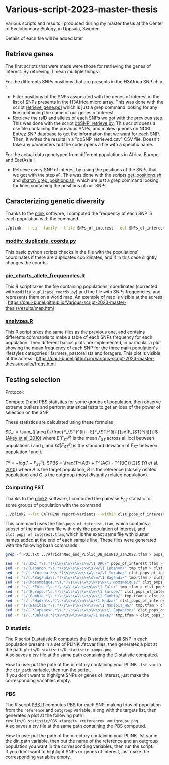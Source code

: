 # Various-script-2023-master-thesis
Various scripts and results I produced during my master thesis at the Center of Evolutionnary Biology, in Uppsala, Sweden.

Details of each file will be added later

## Retrieve genes

The first scripts that were made were those for retrieving the genes of interest. By retrieving, I mean multiple things :  

For the differents SNPs positions that are presents in the H3Africa SNP chip :
- Filter positions of the SNPs associated with the genes of interest in the list of SNPs presents in the H3Africa micro array. This was done with the script [retrieve_gene.ps1](https://github.com/Paul-bunel/Various-script-2023-master-thesis/blob/main/SNPs/SNPs_of_interest/retrieve_genes.ps1) which is just a grep command looking for any line containing the name of our genes of interest.
- Retrieve the rsID and alleles of each SNPs we got with the previous step. This was done with the script [dbSNP_retrieve.py](https://github.com/Paul-bunel/Various-script-2023-master-thesis/blob/main/SNPs/SNPs_of_interest/dbSNP_retrieve.py). This script opens a csv file containing the previous SNPs, and makes queries on NCBI Entrez SNP database to get the information that we want for each SNP. Then, it writes the results in a "dbSNP_retrieved.csv" CSV file. Doesn't take any parameters but the code opens a file with a specific name.

For the actual data genotyped from different populations in Africa, Europe and EastAsia :
- Retrieve every SNP of interest by using the positions of the SNPs that we got with the step #1. This was done with the scripts [get_positions.sh](https://github.com/Paul-bunel/Various-script-2023-master-thesis/blob/main/grep_positions.sh) and [sbatch_grep_positions.sh](https://github.com/Paul-bunel/Various-script-2023-master-thesis/blob/main/sbatch_grep_positions.sh), which are just a grep command looking for lines containing the positions of our SNPs.

## Caracterizing genetic diversity

Thanks to the [plink](https://www.cog-genomics.org/plink/) software, I computed the frequency of each SNP in each population with the command

```bash
./plink --freq --family --tfile SNPs_of_interest --out SNPs_of_interest_analysis_clst
```

### [modify_duplicate_coords.py](https://github.com/Paul-bunel/Various-script-2023-master-thesis/blob/main/Africaneo_dataset/modify_duplicate_coords.py)

This basic python scripts checks in the file with the populations' coordinates if there are duplicates coordinates, and if in this case slightly changes the coords.

### [pie_charts_allele_frequencies.R](https://github.com/Paul-bunel/Various-script-2023-master-thesis/blob/main/pie_charts_allele_frequencies.R)

This R script takes the file containing populations' coordinates (corrected with `modifiy_duplicate_coords.py`) and the file with SNPs frequencies, and represents them on a world map. An exemple of map is visible at the adress : https://paul-bunel.github.io/Various-script-2023-master-thesis/results/map.html

### [analyzes.R](https://github.com/Paul-bunel/Various-script-2023-master-thesis/blob/main/analyzes.R)

This R script takes the same files as the previous one, and contains differents commands to make a table of each SNPs frequency for each population. Then different basics plots are implemented, in particular a plot showing the mean frequency of each SNP for the three main population's lifestyles categories : farmers, pastoralists and foragers. This plot is visible at the adress : https://paul-bunel.github.io/Various-script-2023-master-thesis/results/freqs.html

## Testing selection

Protocol:

Compute D and PBS statistics for some groups of population, then observe extreme outliers and perform statistical tests to get an idea of the power of selection on the SNP.

These statistics are calculated using these formulas :

$D_i = \sum_{j \neq i}{\frac{F_{ST}^{ij} - E[F_{ST}^{ij}]}{sd[F_{ST}^{ij}]}}$ ([Akey et al. 2010](https://doi.org/10.1073/pnas.0909918107)) where $E[F_{ST}^{ij}]$ is the mean $F_{ST}$ across all loci between populations $i$ and $j$, and $sd[F_{ST}^{ij}]$ is the standard deviation of $F_{ST}$ between population $i$ and $j$.

$T^{ij} = -log(1 - F_{ST}^{ij})$, $PBS = \frac{T^{AB} + T^{AC} - T^{BC}}{2}$ ([Yi et al. 2010](https://doi.org/10.1126/science.1190371)) where $A$ is the target population, $B$ is the reference (closely related population) and $C$ is the outgroup (most distantly related population).

### Computing FST

Thanks to the [plink2](https://www.cog-genomics.org/plink/2.0/) software, I computed the pairwise $F_{ST}$ statistic for some groups of population with the command

```bash
../plink2 --fst CATPHENO report-variants --within clst_pops_of_interest.tfam --tfile ../AfricanNeo_and_Public_DB_minN10_Jan2022 --keep-fam pops_of_interest.tfam --out pops_of_interest_fst
```

This command uses the files `pops_of_interest.tfam`, which contains a subset of the main tfam file with only the population of interest, and `clst_pops_of_interest.tfam`, which is the exact same file with cluster names added at the end of each sample line. These files were generated with the following bash commands :

```bash
grep -f POI.txt ../AfricanNeo_and_Public_DB_minN10_Jan2022.tfam > pops_of_interest.tfam

sed -r "s/(DRC.*\s.*)\s\w\s\w\s\w\s\w/\1 DRC/" pops_of_interest.tfam > tmp.tfam
sed -r "s/(Lebanon.*\s.*)\s\w\s\w\s\w\s\w/\1 Lebanon/" tmp.tfam > clst_pops_of_interest.tfam
sed -r "s/(.*Yoruba.*\s.*)\s\w\s\w\s\w\s\w/\1 Yoruba/" clst_pops_of_interest.tfam > tmp.tfam
sed -r "s/(.*Baganda\s.*)\s\w\s\w\s\w\s\w/\1 Baganda/" tmp.tfam > clst_pops_of_interest.tfam
sed -r "s/(Mozambique.*\s.*)\s\w\s\w\s\w\s\w/\1 Mozambique/" clst_pops_of_interest.tfam > tmp.tfam
sed -r "s/(.*Zulu.*\s.*)\s\w\s\w\s\w\s\w/\1 Zulu/" tmp.tfam > clst_pops_of_interest.tfam
sed -r "s/(Europe.*\s.*)\s\w\s\w\s\w\s\w/\1 Europe/" clst_pops_of_interest.tfam > tmp.tfam
sed -r "s/(Gambia.*\s.*)\s\w\s\w\s\w\s\w/\1 Gambia/" tmp.tfam > clst_pops_of_interest.tfam
sed -r "s/(.*Hadza\s.*)\s\w\s\w\s\w\s\w/\1 Hadza/" clst_pops_of_interest.tfam > tmp.tfam
sed -r "s/(Namibia.*\s.*)\s\w\s\w\s\w\s\w/\1 Namibia_HG/" tmp.tfam > clst_pops_of_interest.tfam
sed -r "s/(.*Japanese.*\s.*)\s\w\s\w\s\w\s\w/\1 Japanese/" clst_pops_of_interest.tfam > tmp.tfam
sed -r "s/(.*Baka\s.*)\s\w\s\w\s\w\s\w/\1 Baka/" tmp.tfam > clst_pops_of_interest.tfam
```

### D statistic

The R script [D_statistic.R](https://github.com/Paul-bunel/Various-script-2023-master-thesis/blob/main/D_statistic.R) computes the D statistic for all SNP in each population present in a set of PLINK .fst.var files, then generates a plot at the path `plots/D_statistic/D_statistic_<pop>.png`.  
Also saves a tsv file at the same path containing the D statistic computed.

How tu use: put the path of the directory containing your PLINK `.fst.var` in the `dir_path` variable, then run the script.  
If you don't want to highlight SNPs or genes of interest, just make the corresponding variables empty.

### PBS

The R script [PBS.R](https://github.com/Paul-bunel/Various-script-2023-master-thesis/blob/main/PBS.R) computes PBS for each SNP, making trios of population from the `reference` and `outgroup` variable, along with the targets list, then generates a plot at the following path : `results/D_statistic/PBS_<target>_<reference>_<outgroup>.png`.  
Also saves a tsv file at the same path containing the PBS computed.

How to use: put the path of the directory containing your PLINK .fst.var in the dir_path variable, then put the name of the reference and an outgroup population you want in the corresponding variables, then run the script.  
If you don't want to highlight SNPs or genes of interest, just make the corresponding variables empty.
